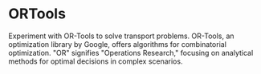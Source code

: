 # ORTools
Experiment with OR-Tools to solve transport problems. OR-Tools, an optimization library by Google, offers algorithms for combinatorial optimization. "OR" signifies "Operations Research," focusing on analytical methods for optimal decisions in complex scenarios.
